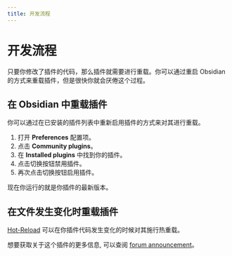 ```yaml
---
title: 开发流程
---
```


# 开发流程

只要你修改了插件的代码，那么插件就需要进行重载。你可以通过重启 Obsidian 的方式来重载插件，但是很快你就会厌倦这个过程。
## 在 Obsidian 中重载插件

你可以通过在已安装的插件列表中重新启用插件的方式来对其进行重载。

1. 打开 **Preferences** 配置项。
2. 点击 **Community plugins**。
3. 在 **Installed plugins** 中找到你的插件。
4. 点击切换按钮禁用插件。
5. 再次点击切换按钮启用插件。

现在你运行的就是你插件的最新版本。

## 在文件发生变化时重载插件

[Hot-Reload](https://github.com/pjeby/hot-reload) 可以在你插件代码发生变化的时候对其施行热重载。

想要获取关于这个插件的更多信息, 可以查阅 [forum announcement](https://forum.obsidian.md/t/plugin-release-for-developers-hot-reload-the-plugin-s-youre-developing/12185)。
